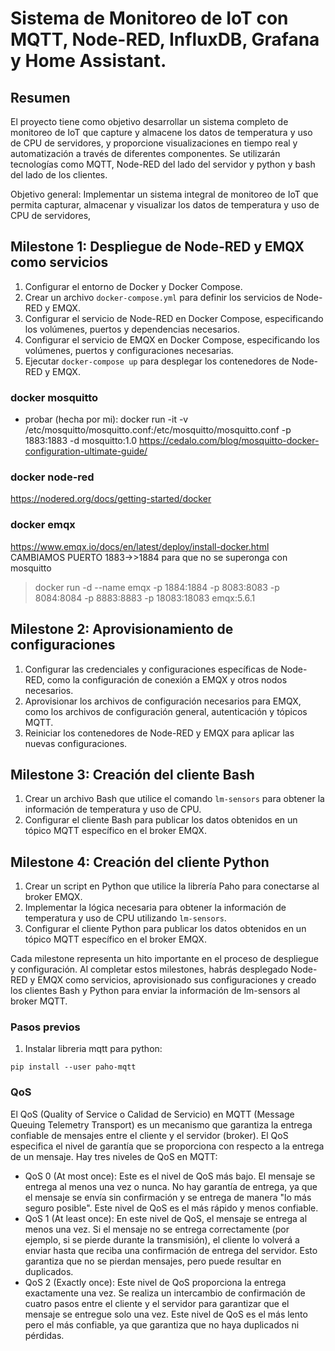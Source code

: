 # Sistema de Monitoreo de IoT con MQTT, Node-RED, InfluxDB, Grafana y Home Assistant.

## Resumen



El proyecto tiene como objetivo desarrollar un sistema completo de monitoreo de IoT que capture y almacene los datos de temperatura y uso de CPU de servidores, y proporcione visualizaciones en tiempo real y automatización a través de diferentes componentes. Se utilizarán tecnologías como MQTT, Node-RED del lado del servidor y python y bash del lado de los clientes.

Objetivo general: Implementar un sistema integral de monitoreo de IoT que permita capturar, almacenar y visualizar los datos de temperatura y uso de CPU de servidores,



## Milestone 1: Despliegue de Node-RED y EMQX como servicios

1. Configurar el entorno de Docker y Docker Compose.
2. Crear un archivo `docker-compose.yml` para definir los servicios de Node-RED y EMQX.
3. Configurar el servicio de Node-RED en Docker Compose, especificando los volúmenes, puertos y dependencias necesarios.
4. Configurar el servicio de EMQX en Docker Compose, especificando los volúmenes, puertos y configuraciones necesarias.
5. Ejecutar `docker-compose up` para desplegar los contenedores de Node-RED y EMQX.


### docker mosquitto
- probar (hecha por mi): docker run -it -v /etc/mosquitto/mosquitto.conf:/etc/mosquitto/mosquitto.conf -p 1883:1883 -d mosquitto:1.0
https://cedalo.com/blog/mosquitto-docker-configuration-ultimate-guide/
### docker node-red
https://nodered.org/docs/getting-started/docker

### docker emqx 
https://www.emqx.io/docs/en/latest/deploy/install-docker.html
CAMBIAMOS PUERTO 1883->>1884 para que no se superonga con mosquitto
> docker run -d --name emqx -p 1884:1884 -p 8083:8083 -p 8084:8084 -p 8883:8883 -p 18083:18083  emqx:5.6.1 




## Milestone 2: Aprovisionamiento de configuraciones

1. Configurar las credenciales y configuraciones específicas de Node-RED, como la configuración de conexión a EMQX y otros nodos necesarios.
2. Aprovisionar los archivos de configuración necesarios para EMQX, como los archivos de configuración general, autenticación y tópicos MQTT.
3. Reiniciar los contenedores de Node-RED y EMQX para aplicar las nuevas configuraciones.

## Milestone 3: Creación del cliente Bash

1. Crear un archivo Bash que utilice el comando `lm-sensors` para obtener la información de temperatura y uso de CPU.
2. Configurar el cliente Bash para publicar los datos obtenidos en un tópico MQTT específico en el broker EMQX.

## Milestone 4: Creación del cliente Python

1. Crear un script en Python que utilice la librería Paho para conectarse al broker EMQX.
2. Implementar la lógica necesaria para obtener la información de temperatura y uso de CPU utilizando `lm-sensors`.
3. Configurar el cliente Python para publicar los datos obtenidos en un tópico MQTT específico en el broker EMQX.

Cada milestone representa un hito importante en el proceso de despliegue y configuración. Al completar estos milestones, habrás desplegado Node-RED y EMQX como servicios, aprovisionado sus configuraciones y creado los clientes Bash y Python para enviar la información de lm-sensors al broker MQTT.

### Pasos previos
1. Instalar libreria mqtt para python:
```shell
pip install --user paho-mqtt
```


### QoS
El QoS (Quality of Service o Calidad de Servicio) en MQTT (Message Queuing Telemetry Transport) es un mecanismo que garantiza la entrega confiable de mensajes entre el cliente y el servidor (broker). El QoS especifica el nivel de garantía que se proporciona con respecto a la entrega de un mensaje. Hay tres niveles de QoS en MQTT:

- QoS 0 (At most once): Este es el nivel de QoS más bajo. El mensaje se entrega al menos una vez o nunca. No hay garantía de entrega, ya que el mensaje se envía sin confirmación y se entrega de manera "lo más seguro posible". Este nivel de QoS es el más rápido y menos confiable.
- QoS 1 (At least once): En este nivel de QoS, el mensaje se entrega al menos una vez. Si el mensaje no se entrega correctamente (por ejemplo, si se pierde durante la transmisión), el cliente lo volverá a enviar hasta que reciba una confirmación de entrega del servidor. Esto garantiza que no se pierdan mensajes, pero puede resultar en duplicados.
- QoS 2 (Exactly once): Este nivel de QoS proporciona la entrega exactamente una vez. Se realiza un intercambio de confirmación de cuatro pasos entre el cliente y el servidor para garantizar que el mensaje se entregue solo una vez. Este nivel de QoS es el más lento pero el más confiable, ya que garantiza que no haya duplicados ni pérdidas.